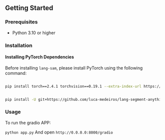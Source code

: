 ## Getting Started

### Prerequisites

- Python 3.10 or higher

### Installation

#### Installing PyTorch Dependencies

Before installing `lang-sam`, please install PyTorch using the following command:

```bash

pip install torch==2.4.1 torchvision==0.19.1 --extra-index-url https://download.pytorch.org/whl/cu124

```

```bash

pip install -U git+https://github.com/luca-medeiros/lang-segment-anything.git

```

### Usage

To run the gradio APP:

`python app.py`
And open `http://0.0.0.0:8000/gradio`
